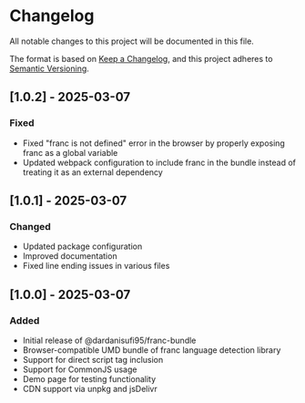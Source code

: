 # Changelog

All notable changes to this project will be documented in this file.

The format is based on [Keep a Changelog](https://keepachangelog.com/en/1.0.0/),
and this project adheres to [Semantic Versioning](https://semver.org/spec/v2.0.0.html).

## [1.0.2] - 2025-03-07

### Fixed
- Fixed "franc is not defined" error in the browser by properly exposing franc as a global variable
- Updated webpack configuration to include franc in the bundle instead of treating it as an external dependency

## [1.0.1] - 2025-03-07

### Changed
- Updated package configuration
- Improved documentation
- Fixed line ending issues in various files

## [1.0.0] - 2025-03-07

### Added
- Initial release of @dardanisufi95/franc-bundle
- Browser-compatible UMD bundle of franc language detection library
- Support for direct script tag inclusion
- Support for CommonJS usage
- Demo page for testing functionality
- CDN support via unpkg and jsDelivr 